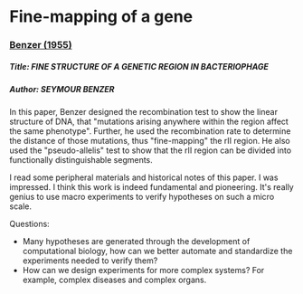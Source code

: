 # Fine-mapping of a gene

### [Benzer (1955)](https://doi.org/10.1073/pnas.41.6.344)

##### Title: FINE STRUCTURE OF A GENETIC REGION IN BACTERIOPHAGE

##### Author: SEYMOUR BENZER

In this paper, Benzer designed the recombination test to show the linear structure of DNA, that "mutations arising anywhere within the region affect the same phenotype". Further, he used the recombination rate to determine the distance of those mutations, thus "fine-mapping" the rII region. He also used the "pseudo-allelis" test to show that the rII region can be divided into functionally distinguishable segments. 

I read some peripheral materials and historical notes of this paper. I was impressed. I think this work is indeed fundamental and pioneering. It's really genius to use macro experiments to verify hypotheses on such a micro scale.  

Questions:

* Many hypotheses are generated through the development of computational biology, how can we better automate and standardize the experiments needed to verify them?
* How can we design experiments for more complex systems? For example, complex diseases and complex organs.